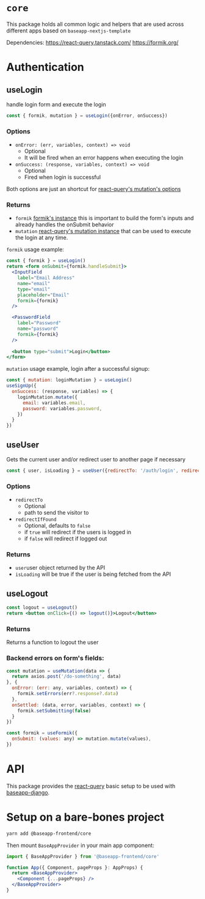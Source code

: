 # `core`

This package holds all common logic and helpers that are used across different apps based on `baseapp-nextjs-template` 

Dependencies:
https://react-query.tanstack.com/
https://formik.org/

# Authentication

## useLogin

handle login form and execute the login

```js
const { formik, mutation } = useLogin({onError, onSuccess})
```

### Options

- `onError: (err, variables, context) => void`
	- Optional
	- It will be fired when an error happens when executing the login
- `onSuccess: (response, variables, context) => void`
	- Optional
	- Fired when login is successful

Both options are just an shortcut for [react-query's mutation's options](https://react-query.tanstack.com/reference/useMutation)

### Returns

- `formik` [formik's instance](https://formik.org/docs/api/useFormik) this is important to build the form's inputs and already handles the onSubmit behavior
- `mutation` [react-query's mutation instance](https://react-query.tanstack.com/reference/useMutation) that can be used to execute the login at any time.

`formik` usage example:
```jsx
const { formik } = useLogin()
return <form onSubmit={formik.handleSubmit}>
  <InputField
    label="Email Address"
    name="email"
    type="email"
    placeholder="Email"
    formik={formik}
  />

  <PasswordField
    label="Password"
    name="password"
    formik={formik}
  />
	
  <button type="submit">Login</button>
</form>
```

`mutation` usage example, login after a successful signup:
```js
const { mutation: loginMutation } = useLogin()
useSignUp({
  onSuccess: (response, variables) => {
    loginMutation.mutate({
      email: variables.email,
      password: variables.password,
    })
  }
})
```

## useUser

Gets the current user and/or redirect user to another page if necessary

```js
const { user, isLoading } = useUser({redirectTo: '/auth/login', redirectIfFound: false})
```
### Options

 - `redirectTo`
	 - Optional
	 - path to send the visitor to
 - `redirectIfFound`
	 - Optional, defaults to `false`
	 - if `true` will redirect if the users is logged in
	 - if `false` will redirect if logged out

### Returns

- `user`user object returned by the API
- `isLoading` will be true if the user is being fetched from the API

## useLogout

```jsx
const logout = useLogout()
return <button onClick={() => logout()}>Logout</button>
```

### Returns

Returns a function to logout the user


### Backend errors on form's fields:

```jsx
const mutation = useMutation(data => {
  return axios.post('/do-something', data)
}, {
  onError: (err: any, variables, context) => {
    formik.setErrors(err?.response?.data)
  },
  onSettled: (data, error, variables, context) => {
    formik.setSubmitting(false)
  }
})

const formik = useFormik({
  onSubmit: (values: any) => mutation.mutate(values),
})

```

# API

This package provides the [react-query](https://react-query.tanstack.com/) basic setup to be used with [baseapp-django](https://bitbucket.org/silverlogic/baseapp-django-v2/src). 

#  Setup on a bare-bones project

```bash
yarn add @baseapp-frontend/core
```
Then mount `BaseAppProvider` in your main app component:
```jsx
import { BaseAppProvider } from '@baseapp-frontend/core'

function App({ Component, pageProps }: AppProps) {
  return <BaseAppProvider>
    <Component {...pageProps} />
  </BaseAppProvider>
}
```
